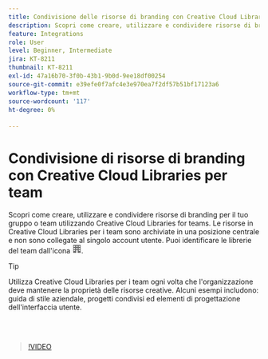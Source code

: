 ```yaml
---
title: Condivisione delle risorse di branding con Creative Cloud Libraries per Teams
description: Scopri come creare, utilizzare e condividere risorse di branding per il tuo gruppo o team utilizzando Creative Cloud Libraries for teams
feature: Integrations
role: User
level: Beginner, Intermediate
jira: KT-8211
thumbnail: KT-8211
exl-id: 47a16b70-3f0b-43b1-9b0d-9ee18df00254
source-git-commit: e39efe0f7afc4e3e970ea7f2df57b51bf17123a6
workflow-type: tm+mt
source-wordcount: '117'
ht-degree: 0%

---
```


# Condivisione di risorse di branding con Creative Cloud Libraries per team

Scopri come creare, utilizzare e condividere risorse di branding per il tuo gruppo o team utilizzando Creative Cloud Libraries for teams. Le risorse in Creative Cloud Libraries per i team sono archiviate in una posizione centrale e non sono collegate al singolo account utente. Puoi identificare le librerie del team dall&#39;icona ![compilazione immagine](assets/Smock_Building_18_N.png).

>[!TIP]
>
>Utilizza Creative Cloud Libraries per i team ogni volta che l&#39;organizzazione deve mantenere la proprietà delle risorse creative. Alcuni esempi includono: guida di stile aziendale, progetti condivisi ed elementi di progettazione dell&#39;interfaccia utente.

<br> 

>[!VIDEO](https://video.tv.adobe.com/v/335333?hidetitle=true)
